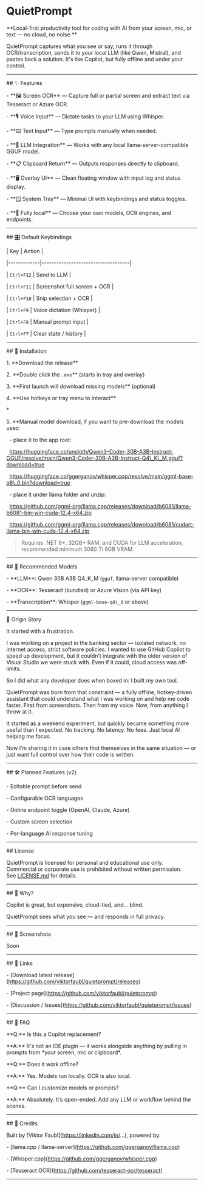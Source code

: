 # QuietPrompt



\*\*Local-first productivity tool for coding with AI from your screen, mic, or text — no cloud, no noise.\*\*



QuietPrompt captures what you see or say, runs it through OCR/transcription, sends it to your local LLM (like Qwen, Mistral), and pastes back a solution. It's like Copilot, but fully offline and under your control.



---



\## ✨ Features



\- \*\*🖼️ Screen OCR\*\* — Capture full or partial screen and extract text via Tesseract or Azure OCR.

\- \*\*🎙️ Voice Input\*\* — Dictate tasks to your LLM using Whisper.

\- \*\*⌨️ Text Input\*\* — Type prompts manually when needed.

\- \*\*🧠 LLM Integration\*\* — Works with any local llama-server-compatible GGUF model.

\- \*\*📋 Clipboard Return\*\* — Outputs responses directly to clipboard.

\- \*\*🖥️ Overlay UI\*\* — Clean floating window with input log and status display.

\- \*\*🪟 System Tray\*\* — Minimal UI with keybindings and status toggles.

\- \*\*🔐 Fully local\*\* — Choose your own models, OCR engines, and endpoints.



---



\## 🎛️ Default Keybindings



| Key         | Action                             |

|-------------|------------------------------------|

| `Ctrl+F12`  | Send to LLM                        |

| `Ctrl+F11`  | Screenshot full screen + OCR       |

| `Ctrl+F10`  | Snip selection + OCR               |

| `Ctrl+F9`   | Voice dictation (Whisper)          |

| `Ctrl+F8`   | Manual prompt input                |

| `Ctrl+F7`   | Clear state / history              |



---



\## 🚀 Installation



1\. \*\*Download the release\*\*

2\. \*\*Double click the `.exe`\*\* (starts in tray and overlay)

3\. \*\*First launch will download missing models\*\* (optional)

4\. \*\*Use hotkeys or tray menu to interact\*\*

\*

5\. \*\*Manual model download, if you want to pre-download the models used:

&nbsp;   - place it to the app root:

&nbsp;	https://huggingface.co/unsloth/Qwen3-Coder-30B-A3B-Instruct-GGUF/resolve/main/Qwen3-Coder-30B-A3B-Instruct-Q4\_K\_M.gguf?download=true

&nbsp;	https://huggingface.co/ggerganov/whisper.cpp/resolve/main/ggml-base-q8\_0.bin?download=true

&nbsp;   - place it under llama folder and unzip:

&nbsp;	https://github.com/ggml-org/llama.cpp/releases/download/b6081/llama-b6081-bin-win-cuda-12.4-x64.zip

&nbsp;	https://github.com/ggml-org/llama.cpp/releases/download/b6081/cudart-llama-bin-win-cuda-12.4-x64.zip



> Requires .NET 6+, 32GB+ RAM, and CUDA for LLM acceleration, recommended minimum 3060 Ti 8GB VRAM.



---



\## 🧠 Recommended Models



\- \*\*LLM\*\*: Qwen 30B A3B Q4\_K\_M (`gguf`, llama-server compatible)

\- \*\*OCR\*\*: Tesseract (bundled) or Azure Vision (via API key)

\- \*\*Transcription\*\*: Whisper (`ggml-base-q8\_0` or above)



---



🧭 Origin Story



It started with a frustration.



I was working on a project in the banking sector — isolated network, no internet access, strict software policies. I wanted to use GitHub Copilot to speed up development, but it couldn’t integrate with the older version of Visual Studio we were stuck with. Even if it could, cloud access was off-limits.



So I did what any developer does when boxed in: I built my own tool.



QuietPrompt was born from that constraint — a fully offline, hotkey-driven assistant that could understand what I was working on and help me code faster. First from screenshots. Then from my voice. Now, from anything I throw at it.



It started as a weekend experiment, but quickly became something more useful than I expected. No tracking. No latency. No fees. Just local AI helping me focus.



Now I’m sharing it in case others find themselves in the same situation — or just want full control over how their code is written.



---



\## 🛠️ Planned Features (v2)



\- Editable prompt before send

\- Configurable OCR languages

\- Online endpoint toggle (OpenAI, Claude, Azure)

\- Custom screen selection

\- Per-language AI response tuning



---



\## License

QuietPrompt is licensed for personal and educational use only.  
Commercial or corporate use is prohibited without written permission.  
See [LICENSE.md](LICENSE.md) for details.

---



\## 🤖 Why?



Copilot is great, but expensive, cloud-tied, and... blind.  

QuietPrompt sees what you see — and responds in full privacy.



---



\## 📸 Screenshots



Soon



---



\## 🔗 Links



\- \[Download latest release](https://github.com/viktorfaubl/quietprompt/releases)

\- \[Project page](https://github.com/viktorfaubl/quietprompt)

\- \[Discussion / Issues](https://github.com/viktorfaubl/quietprompt/issues)



---



\## 🙋 FAQ



\*\*Q:\*\* Is this a Copilot replacement?  

\*\*A:\*\* It's not an IDE plugin — it works alongside anything by pulling in prompts from \*your screen, mic or clipboard\*.



\*\*Q:\*\* Does it work offline?  

\*\*A:\*\* Yes. Models run locally. OCR is also local.



\*\*Q:\*\* Can I customize models or prompts?  

\*\*A:\*\* Absolutely. It’s open-ended. Add any LLM or workflow behind the scenes.



---



\## 👏 Credits



Built by \[Viktor Faubl](https://linkedin.com/in/...), powered by:



\- \[llama.cpp / llama-server](https://github.com/ggerganov/llama.cpp)

\- \[Whisper.cpp](https://github.com/ggerganov/whisper.cpp)

\- \[Tesseract OCR](https://github.com/tesseract-ocr/tesseract)



---



